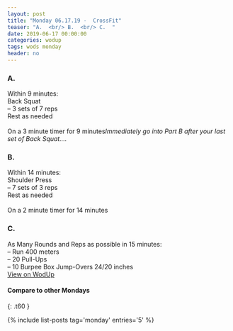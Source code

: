 ```yaml
---
layout: post
title: "Monday 06.17.19 -  CrossFit"
teaser: "A.  <br/> B.  <br/> C.  "
date: 2019-06-17 00:00:00
categories: wodup
tags: wods monday
header: no
---
```



<h3>A.  </h3>
Within 9 minutes:<br/>
Back Squat<br/>– 3 sets of 7 reps <br/>Rest as needed<br/><br/>On a 3 minute timer for 9 minutes<em>Immediately go into Part B after your last set of Back Squat….</em>
<h3>B.  </h3>
Within 14 minutes:<br/>
Shoulder Press<br/>– 7 sets of 3 reps <br/>Rest as needed<br/><br/>On a 2 minute timer for 14 minutes
<h3>C.  </h3>
As Many Rounds and Reps as possible in 15 minutes:<br/>– Run 400 meters<br/>– 20 Pull-Ups<br/>– 10 Burpee Box Jump-Overs 24/20 inches<br/>
<a href="https://www.wodup.com/gyms/asphodel/wods/17724" target="blank">View on WodUp</a>


#### Compare to other Mondays
{: .t60 }

{% include list-posts tag='monday' entries='5' %}